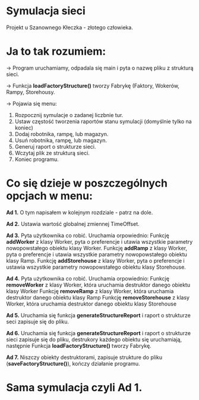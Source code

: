 # Symulacja sieci
Projekt u Szanownego Kłeczka - złotego człowieka.

# Ja to tak rozumiem:

-> Program uruchamiamy, odpadala się main i pyta o nazwę pliku z strukturą sieci.

-> Funkcja <b>loadFactoryStructure()</b> tworzy Fabrykę (Faktory, Wokerów, Rampy, Storehousy.

-> Pojawia się menu:
1. Rozpocznij symulacje o zadanej liczbnie tur.
2. Ustaw częstość tworzenia raportów stanu symulacji (domyślnie tylko na koniec)
3. Dodaj robotnika, rampę, lub magazyn.
4. Usuń robotnika, rampę, lub magazyn.
5. Generuj raport o strukturze sieci.
6. Wczytaj plik ze strukturą sieci.
7. Koniec programu.

# Co się dzieje w poszczególnych opcjach w menu:

<b>Ad 1.</b>
O tym napisałem w kolejnym rozdziale - patrz na dole.

<b>Ad 2.</b>
Ustawia wartość globalnej zmiennej TimeOffset.

<b>Ad 3.</b>
Pyta użytkownika co robić. Uruchamia orpowiednio:
Funkcję <b>addWorker</b> z klasy Worker, pyta o preferencje i utawia wszystkie parametry nowopowstałego obiektu klasy Worker.
Funkcję <b>addRamp</b> z klasy Worker, pyta o preferencje i utawia wszystkie parametry nowopowstałego obiektu klasy Ramp.
Funkcję <b>addStorehouse</b> z klasy Worker, pyta o preferencje i ustawia wszystkie parametry nowopowstałego obiektu klasy Storehouse.

<b>Ad 4.</b>
Pyta użytkownika co robić. Uruchamia orpowiednio:
Funkcję <b>removeWorker</b> z klasy Worker, która uruchamia destruktor danego obiektu klasy Worker
Funkcję <b>removeRamp</b> z klasy Worker, która uruchamia destruktor danego obiektu klasy Ramp
Funkcję <b>removeStorehouse</b> z klasy Worker, która uruchamia destruktor danego obiektu klasy Storehouse

<b>Ad 5.</b>
Uruchamia się funkcja <b>generateStructureReport</b> i raport o strukturze seci zapisuje się do pliku.

<b>Ad 6.</b>
Uruchamia się funkcja <b>generateStructureReport</b> i raport o strukturze sieci zapisuje się do pliku, destrukory każdego obiektu się uruchamiają, następnie Funkcja <b>loadFactoryStructure()</b> tworzy Fabrykę.


<b>Ad 7.</b>
Niszczy obiekty destruktorami, zapisuje strukture do pliku (<b>saveFactoryStructure()</b>), kończy działanie programu.

# Sama symulacja czyli Ad 1.



